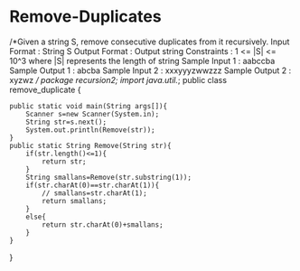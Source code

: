 # Remove-Duplicates
/*Given a string S, remove consecutive duplicates from it recursively.
Input Format :
String S
Output Format :
Output string
Constraints :
1 <= |S| <= 10^3
where |S| represents the length of string
Sample Input 1 :
aabccba
Sample Output 1 :
abcba
Sample Input 2 :
xxxyyyzwwzzz
Sample Output 2 :
xyzwz
*/
package recursion2;
import java.util.*;
public class remove_duplicate {
    
    public static void main(String args[]){
        Scanner s=new Scanner(System.in);
        String str=s.next();
        System.out.println(Remove(str));
    }
    public static String Remove(String str){
        if(str.length()<=1){
            return str;
        }
        String smallans=Remove(str.substring(1));
        if(str.charAt(0)==str.charAt(1)){
            // smallans=str.charAt(1);
            return smallans;
        }
        else{
            return str.charAt(0)+smallans;
        }
    }
}
